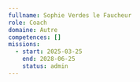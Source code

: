 ```yaml
---
fullname: Sophie Verdes le Faucheur
role: Coach
domaine: Autre
competences: []
missions:
  - start: 2025-03-25
    end: 2028-06-25
    status: admin
---
```

